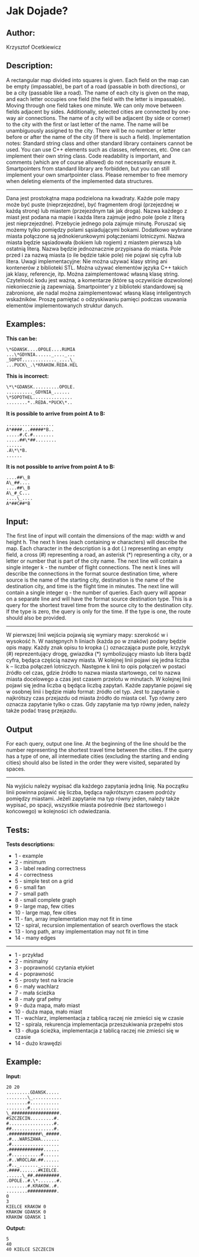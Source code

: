 # Jak Dojade?

## Author:

Krzysztof Ocetkiewicz

## Description:

A rectangular map divided into squares is given. Each field on the map can be empty (impassable), be part of a road (passable in both directions), or be a city (passable like a road). The name of each city is given on the map, and each letter occupies one field (the field with the letter is impassable). Moving through one field takes one minute. We can only move between fields adjacent by sides. Additionally, selected cities are connected by one-way air connections. The name of a city will be adjacent (by side or corner) to the city with the first or last letter of the name.
The name will be unambiguously assigned to the city. There will be no number or letter before or after the name of the city (if there is such a field).
Implementation notes:
Standard string class and other standard library containers cannot be used.
You can use C++ elements such as classes, references, etc.
One can implement their own string class.
Code readability is important, and comments (which are of course allowed) do not necessarily ensure it.
Smartpointers from standard library are forbidden, but you can still implement your own smartpointer class.
Please remember to free memory when deleting elements of the implemented data structures.

---

Dana jest prostokątna mapa podzielona na kwadraty. Każde pole mapy może być puste (nieprzejezdne), być fragmentem drogi (przejezdnej w każdą stronę) lub miastem (przejezdnym tak jak droga). Nazwa każdego z miast jest podana na mapie i każda litera zajmuje jedno pole (pole z literą jest nieprzejezdne). Przebycie jednego pola zajmuje minutę. Poruszać się możemy tylko pomiędzy polami sąsiadującymi bokami. Dodatkowo wybrane miasta połączone są jednokierunkowymi połączeniami lotniczymi.
Nazwa miasta będzie sąsiadowała (bokiem lub rogiem) z miastem pierwszą lub ostatnią literą. Nazwa będzie jednoznacznie przypisana do miasta. Pole przed i za nazwą miasta (o ile będzie takie pole) nie pojawi się cyfra lub litera.
Uwagi implementacyjne:
Nie można używać klasy string ani kontenerów z biblioteki STL.
Można używać elementów języka C++ takich jak klasy, referencje, itp.
Można zaimplementować własną klasę string.
Czytelność kodu jest ważna, a komentarze (które są oczywiście dozwolone) niekoniecznie ją zapewniają.
Smartpointer'y z biblioteki standardowej są zabronione, ale nadal można zaimplementować własną klasę inteligentnych wskaźników.
Proszę pamiętać o odzyskiwaniu pamięci podczas usuwania elementów implementowanych struktur danych.

## Examples:

**This can be:**

```
\*GDANSK....OPOLE....RUMIA
...\*GDYNIA......_...._...
_SOPOT............._....\_
...PUCK\_.\*KRAKOW.REDA.HEL
```

**This is incorrect:**

```
\*\*GDANSK..........OPOLE.
.........._GDYNIA_......
\*SOPOTHEL...............
........*..REDA.*PUCK\*..
```

**It is possible to arrive from point A to B:**

```
..................
A*####...#####*B..
.....#.C.#........
.....##\*##........
......
.A\*\*B.
......
```

**It is not possible to arrive from point A to B:**

```
....##\_B
A\_##....
....##\_B
A\_#_C...
....\_....
A*##C##*B
```

## Input:

The first line of input will contain the dimensions of the map: width w and height h. The next h lines (each containing w characters) will describe the map. Each character in the description is a dot (.) representing an empty field, a cross (#) representing a road, an asterisk (\*) representing a city, or a letter or number that is part of the city name.
The next line will contain a single integer k - the number of flight connections. The next k lines will describe the connections in the format source destination time, where source is the name of the starting city, destination is the name of the destination city, and time is the flight time in minutes. The next line will contain a single integer q - the number of queries. Each query will appear on a separate line and will have the format source destination type. This is a query for the shortest travel time from the source city to the destination city. If the type is zero, the query is only for the time. If the type is one, the route should also be provided.

---

W pierwszej linii wejścia pojawią się wymiary mapy: szerokość w i wysokość h. W następnych h liniach (każda po w znaków) podany będzie opis mapy. Każdy znak opisu to kropka (.) oznaczająca puste pole, krzyżyk (#) reprezentujący drogę, gwiazdka (\*) symbolizujący miasto lub litera bądź cyfra, będąca częścią nazwy miasta.
W kolejnej linii pojawi się jedna liczba k – liczba połączeń lotniczych. Następne k linii to opis połączeń w postaci źródło cel czas, gdzie źródło to nazwa miasta startowego, cel to nazwa miasta docelowego a czas jest czasem przelotu w minutach. W kolejnej linii pojawi się jedna liczba q będąca liczbą zapytań. Każde zapytanie pojawi się w osobnej linii i będzie miało format: źródło cel typ. Jest to zapytanie o najkrótszy czas przejazdu od miasta źródło do miasta cel. Typ równy zero oznacza zapytanie tylko o czas. Gdy zapytanie ma typ równy jeden, należy także podać trasę przejazdu.

## Output

For each query, output one line. At the beginning of the line should be the number representing the shortest travel time between the cities. If the query has a type of one, all intermediate cities (excluding the starting and ending cities) should also be listed in the order they were visited, separated by spaces.

---

Na wyjściu należy wypisać dla każdego zapytania jedną linię. Na początku linii powinna pojawić się liczba, będąca najkrótszym czasem podróży pomiędzy miastami. Jeżeli zapytanie ma typ równy jeden, należy także wypisać, po spacji, wszystkie miasta pośrednie (bez startowego i końcowego) w kolejności ich odwiedzania.

## Tests:

**Tests descriptions:**

- 1 - example
- 2 - minimum
- 3 - label reading correctness
- 4 - correctness
- 5 - simple test on a grid
- 6 - small fan
- 7 - small path
- 8 - small complete graph
- 9 - large map, few cities
- 10 - large map, few cities
- 11 - fan, array implementation may not fit in time
- 12 - spiral, recursion implementation of search overflows the stack
- 13 - long path, array implementation may not fit in time
- 14 - many edges

---

- 1 - przykład
- 2 - minimalny
- 3 - poprawność czytania etykiet
- 4 - poprawność
- 5 - prosty test na kracie
- 6 - mały wachlarz
- 7 - mała ścieżka
- 8 - mały graf pełny
- 9 - duża mapa, mało miast
- 10 - duża mapa, mało miast
- 11 - wachlarz, implementacja z tablicą raczej nie zmieści się w czasie
- 12 - spirala, rekurencja implementacja przeszukiwania przepełni stos
- 13 - długa ścieżka, implementacja z tablicą raczej nie zmieści się w czasie
- 14 - dużo krawędzi

## Example:

**Input:**

```
20 20
.........GDANSK.....
........\_...........
........#...........
........#...........
\_##################.
#SZCZECIN.........#.
#.................#.
##................#.
.############\_#####.
.#...WARSZAWA.......
.#..................
.#############......
.#...........#......
.#..WROCLAW.##......
.#.._......._.......
.####.......#KIELCE.
......\_##.#########.
.OPOLE..#.\*.......#.
........#.KRAKOW..#.
........###########.
0
3
KIELCE KRAKOW 0
KRAKOW GDANSK 0
KRAKOW GDANSK 1
```

**Output:**

```
5
40
40 KIELCE SZCZECIN
```
